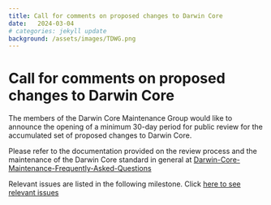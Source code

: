 ```yaml
---
title: Call for comments on proposed changes to Darwin Core
date:   2024-03-04
# categories: jekyll update
background: /assets/images/TDWG.png
---
```

# Call for comments on proposed changes to Darwin Core
The members of the Darwin Core Maintenance Group would like to announce the opening of a
minimum 30-day period for public review for the accumulated set of proposed changes to Darwin Core.

Please refer to the documentation provided on the review process and the maintenance of the Darwin Core standard in general at [Darwin-Core-Maintenance-Frequently-Asked-Questions ](https://github.com/tdwg/dwc/wiki/Darwin-Core-Maintenance-Frequently-Asked-Questions.)

Relevant issues are  listed in the following milestone. Click [here to see relevant issues](https://github.com/tdwg/dwc/milestone/19.)
